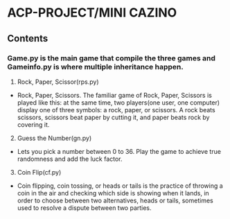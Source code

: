 # ACP-PROJECT/MINI CAZINO

## Contents

### Game.py is the main game that compile the three games and Gameinfo.py is where multiple inheritance happen.
1. Rock, Paper, Scissor(rps.py)
  - Rock, Paper, Scissors. The familiar game of Rock, Paper, Scissors is played like this: at the same time, two players(one user, one computer) display one of three symbols: a rock, paper, or scissors. A rock beats scissors, scissors beat paper by cutting it, and paper beats rock by covering it.

2. Guess the Number(gn.py)
  - Lets you pick a number between 0 to 36. Play the game to achieve true randomness and add the luck factor.

3. Coin Flip(cf.py)
  - Coin flipping, coin tossing, or heads or tails is the practice of throwing a coin in the air and checking which side is showing when it lands, in order to choose between two alternatives, heads or tails, sometimes used to resolve a dispute between two parties.
